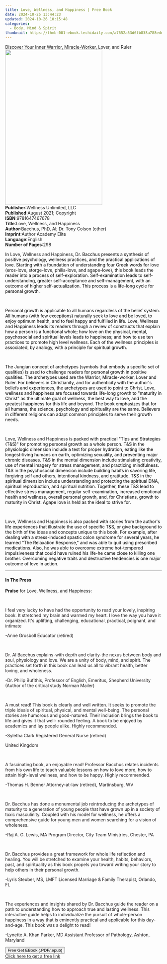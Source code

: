```yaml
---
title: Love, Wellness, and Happiness | Free Book
date: 2024-10-25 13:44:23
updated: 2024-10-26 10:15:48
categories:
  - Body, Mind & Spirit
thumbnail: https://thmb-001-ebook.techidaily.com/a7652a53d6fb838a788eddaa9f1a25134cdca7392e0fe4474eac7ac6af7c23bb.jpg
---
```

<main id="book-container">
  <div class="flex flex-col">
    <div class="book-brief flex-1 py-6 px-4 sm:p-6 md:py-10 md:px-8">
      <!-- brief-->
      <div class="book-brief-main">
        Discover Your Inner Warrior, Miracle-Worker, Lover, and Ruler
      </div>
    </div>
    <div
      class="book-meta-info flex-1 grid gap-4 col-start-1 col-end-3 row-start-1 sm:mb-6 sm:grid-cols-4 lg:gap-6 lg:col-start-2 lg:row-end-6 lg:row-span-6 lg:mb-0"
    >
      <div
        class="book-meta-info-left place-content-center mt-4 p-4 text-sm leading-6 col-start-2 col-span-2 dark:text-slate-400"
      >
        <img
          class="w-full h-500 object-cover rounded-lg sm:h-255 sm:col-span-2 lg:col-span-full"
          src="https://img-001-ebook.techidaily.com/8673396ba895015106dd3d74f63c1e5732205b74f609e9ffc73f34d75f584ca5.jpg"
          alt=""
          width="312"
          height="500"
        />
      </div>
      <div
        class="book-meta-info-right mt-2 col-start-1 row-start-2 col-span-3 self-center"
      >
        <!-- meta data  -->
        <div class="flex flex-col px-4 md:px-8">
          <div class="flex-1">
            <strong>Publisher</strong>:<span class="px-2"
              >Wellness Unlimited, LLC</span
            >
          </div>
          <div class="flex-1">
            <strong>Published</strong>:<span class="px-2"
              >August 2021; Copyright</span
            >
          </div>
          <div class="flex-1">
            <strong>ISBN</strong>:<span class="px-2">9781647467678</span>
          </div>
          <div class="flex-1">
            <strong>Title</strong>:<span class="px-2"
              >Love, Wellness, and Happiness</span
            >
          </div>
          <div class="flex-1">
            <strong>Author</strong>:<span class="px-2"
              >Bacchus, PhD, Al; Dr. Tony Colson (other)</span
            >
          </div>
          <div class="flex-1">
            <strong>Imprint</strong>:<span class="px-2"
              >Author Academy Elite</span
            >
          </div>
          <div class="flex-1">
            <strong>Language</strong>:<span class="px-2">English</span>
          </div>
          <div class="flex-1">
            <strong>Number of Pages</strong>:<span class="px-2">298</span>
          </div>
        </div>
      </div>
    </div>
    <div class="book-description flex-1 py-6 px-4 sm:p-6 md:py-10 md:px-8">
      <div class="book-description-main">
        <div accordion-content="" id="description">
          <p>
            <span style="color: rgb(0, 0, 0)">In </span>Love, Wellness and
            Happiness<span style="color: rgb(0, 0, 0)"
              >, Dr. Bacchus presents a synthesis of positive psychology,
              wellness practices, and the practical applications of love.
              Starting with a foundation of understanding four Greek words for
              love (eros-love, storge-love, philia-love, and agape-love), this
              book leads the reader into a process of self-exploration.
              Self-examination leads to self-understanding, greater
              self-acceptance and self-management, with an outcome of higher
              self-actualization. This process is a life-long cycle for personal
              growth.</span
            >
          </p>
          <p><br /></p>
          <p>
            <span style="color: rgb(0, 0, 0)"
              >Personal growth is applicable to all humans regardless of the
              belief system. All humans (with few exceptions) naturally seek to
              love and be loved, to enjoy optimum health, and to feel happy and
              fulfilled in life. Love, Wellness and Happiness leads its readers
              through a review of constructs that explain how a person is a
              functional whole; how love on the physical, mental, psychosocial
              and spiritual levels leads to happiness; and how to use ten
              practices to promote high level wellness. Each of the wellness
              principles is associated, by analogy, with a principle for
              spiritual growth.
            </span>
          </p>
          <p><br /></p>
          <p>
            <span style="color: rgb(0, 0, 0)"
              >The Jungian concept of archetypes (symbols that embody a specific
              set of qualities) is used to challenge readers for personal growth
              in positive qualities. The archetypes used are the Warrior,
              Miracle-worker, Lover and Ruler. For believers in Christianity,
              and for authenticity with the author's beliefs and experiences,
              the archetypes are used to point to Christ. Love, wellness and
              happiness are focused towards life-long growth to "maturity in
              Christ" as the ultimate goal of wellness, the best way to love,
              and the greatest happiness for this life and beyond. The book
              emphasizes that for all humans, the science, psychology and
              spirituality are the same. Believers in different religions can
              adapt common principles to serve their growth needs.</span
            >
          </p>
          <p><br /></p>
          <p>
            Love, Wellness and Happiness
            <span style="color: rgb(0, 0, 0)"
              >is packed with practical "Tips and Strategies (T&amp;S)" for
              promoting personal growth as a whole person. T&amp;S in the
              physiologic dimension include a test for proper hydration, eating
              like the longest-living humans on earth, optimizing sexuality, and
              preventing major chronic diseases. T&amp;S in the mental dimension
              include stimulating creativity, use of mental imagery for stress
              management, and practicing mindfulness. T&amp;S in the
              psychosocial dimension include building habits in savoring life,
              forgiving self and others, intentional kindness, and gratitude.
              T&amp;S in the spiritual dimension include understanding and
              protecting the spiritual DNA, spiritual reproduction, and
              spiritual nutrition. Together, these T&amp;S lead to effective
              stress management, regular self-examination, increased emotional
              health and wellness, overall personal growth, and, for Christians,
              growth to maturity in Christ. Agape love is held as the ideal to
              strive for.
            </span>
          </p>
          <p><br /></p>
          <p>
            Love, Wellness and Happiness
            <span style="color: rgb(0, 0, 0)"
              >is also packed with stories from the author's life experiences
              that illustrate the use of specific T&amp;S, or give background to
              the birth of the ideas and concepts unique to this book. For
              example, after dealing with a stress-induced spastic colon
              syndrome for several years, he learned "The Relaxation Response,"
              and was able to quit using prescribed medications. Also, he was
              able to overcome extreme hot-tempered impulsiveness that could
              have ruined his life-he came close to killing one brother.
              Overcoming negative traits and destructive tendencies is one major
              outcome of love in action.</span
            >
          </p>
        </div>
        <div class="accordion-fader"></div>
      </div>
    </div>
    <div class="book-excerpts flex-1 py-6 px-4 sm:p-6 md:py-10 md:px-8">
      <!-- excerpts-->
      <div class="book-excerpts-main">
        <hr />
        <h4 class="placeholder placeholder-heading">
          <span>In The Press</span>
        </h4>
        <p></p>
        <p><strong>Praise</strong> for Love, Wellness, and Happiness:</p>
        <p><br /></p>
        <p>
          <span style="color: rgba(35, 31, 32, 1)"
            >I feel very lucky to have had the opportunity to read your lovely,
            inspiring book. It stretched my brain and warmed my heart. I love
            the way you have it organized. It's uplifting, challenging,
            educational, practical, poignant, and intimate</span
          >
        </p>
        <p>
          <span style="color: rgba(35, 31, 32, 1)"
            >-Anne Grosboll Educator (retired)</span
          >
        </p>
        <p><br /></p>
        <p>
          <span style="color: rgba(35, 31, 32, 1)"
            >Dr. Al Bacchus explains-with depth and clarity-the nexus between
            body and soul, physiology and love. We are a unity of body, mind,
            and spirit. The practices set forth in this book can lead us all to
            vibrant health, better loving, and wholeness.</span
          >
        </p>
        <p>
          <span style="color: rgba(35, 31, 32, 1)"
            >-Dr. Philip Bufithis, Professor of English, Emeritus, Shepherd
            University (Author of the critical study </span
          >Norman Mailer<span style="color: rgba(35, 31, 32, 1)">)</span>
        </p>
        <p><br /></p>
        <p>
          <span style="color: rgba(35, 31, 32, 1)"
            >A must read! This book is clearly and well written. It seeks to
            promote the triple ideals of spiritual, physical, and mental
            well-being. The personal stories are humorous and good-natured.
            Their inclusion brings the book to life and gives it that well-
            rounded feeling. A book to be enjoyed by academics and lay people
            alike. Highly recommended.</span
          >
        </p>
        <p>
          <span style="color: rgba(35, 31, 32, 1)"
            >-Syletha Clark Registered General Nurse (retired)</span
          >
        </p>
        <p><span style="color: rgba(35, 31, 32, 1)">United Kingdom</span></p>
        <p><br /></p>
        <p>
          <span style="color: rgba(35, 31, 32, 1)"
            >A fascinating book, an enjoyable read! Professor Bacchus relates
            incidents from his own life to teach valuable lessons on how to love
            more, how to attain high-level wellness, and how to be happy. Highly
            recommended.</span
          >
        </p>
        <p>
          <span style="color: rgba(35, 31, 32, 1)"
            >-Thomas H. Benner Attorney-at-law (retired), Martinsburg, WV</span
          >
        </p>
        <p><br /></p>
        <p>
          <span style="color: rgba(35, 31, 32, 1)"
            >Dr. Bacchus has done a monumental job reintroducing the archetypes
            of maturity to a generation of young people that have grown up in a
            society of toxic masculinity. Coupled with his model for wellness,
            he offers a comprehensive guide for young men and women searching
            for a vision of wholeness.</span
          >
        </p>
        <p>
          <span style="color: rgba(35, 31, 32, 1)"
            >-Raj A. G. Lewis, MA Program Director, City Team Ministries,
            Chester, PA</span
          >
        </p>
        <p><br /></p>
        <p>
          <span style="color: rgba(35, 31, 32, 1)"
            >Dr. Bacchus provides a great framework for whole life reflection
            and healing. You will be stretched to examine your health, habits,
            behaviors, past, and spirituality as this book propels you toward
            writing your story to help others in their personal growth.</span
          >
        </p>
        <p>
          <span style="color: rgba(35, 31, 32, 1)"
            >-Lyris Steuber, MS, LMFT Licensed Marriage &amp; Family Therapist,
            Orlando, FL</span
          >
        </p>
        <p><br /></p>
        <p>
          <span style="color: rgba(35, 31, 32, 1)"
            >The experiences and insights shared by Dr. Bacchus guide the reader
            on a path to understanding how to approach true and lasting
            wellness. This interactive guide helps to individualize the pursuit
            of whole-person happiness in a way that is eminently practical and
            applicable for this day-and-age. This book was a delight to
            read!</span
          >
        </p>
        <p>
          <span style="color: rgba(35, 31, 32, 1)"
            >-Lynette A. Khan Parker, MD Assistant Professor of Pathology,
            Ashton, Maryland</span
          >
        </p>
        <p></p>
      </div>
    </div>
    <div
      class="book-about-author flex-1 py-6 px-4 sm:p-6 md:py-10 md:px-8"
    ></div>
    <div class="book-free-get flex-1 py-6 px-4 sm:p-6 md:py-10 md:px-8">
      <button
        id="btn-free-get"
        class="bg-blue-500 hover:bg-blue-700 text-white font-bold py-2 px-4 rounded"
      >
        Free Get EBook (.PDF/.epub)
      </button>
      <div id="countdown-display" class="px-2 text-lg mt-2"></div>
      <a
        id="free-link"
        class="hidden bg-blue-500 hover:bg-blue-700 text-white font-bold py-2 px-4 rounded"
        href="https://www.ebooks.com/en-us/book/210344427/love-wellness-and-happiness/bacchus-phd-al/"
        target="_blank"
        >Click here to get a free link</a
      >
    </div>
    <script>
      let countdownTime = 0;
      let countdownInterval = null;
      document
        .getElementById('btn-free-get')
        .addEventListener('click', startCountdown);
      function startCountdown() {
        countdownTime = new Date().getTime() + 60000 * 3;
        countdownInterval = setInterval(updateCountdown, 1000);
        document.getElementById('btn-free-get').disabled = true;
        document
          .getElementById('btn-free-get')
          .classList.add('bg-gray-500', 'cursor-not-allowed');
      }
      function updateCountdown() {
        let currentTime = new Date().getTime();
        let timeLeft = countdownTime - currentTime;
        let secondsLeft = Math.floor(timeLeft / 1000);
        document.getElementById('countdown-display').innerHTML =
          `Remaining time: ${secondsLeft} seconds.`;
        if (secondsLeft <= 0) {
          clearInterval(countdownInterval);
          document.getElementById('btn-free-get').classList.add('hidden');
          document.getElementById('free-link').classList.remove('hidden');
          document.getElementById('countdown-display').innerHTML = '';
        }
      }
    </script>
  </div>
</main>
